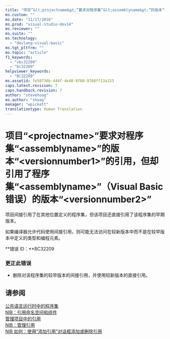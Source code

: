 ```yaml
---
title: "项目“&lt;projectname&gt;”要求对程序集“&lt;assemblyname&gt;”的版本“&lt;versionnumber1&gt;”的引用，但却引用了程序集“&lt;assemblyname&gt;”（Visual Basic 错误）的版本“&lt;versionnumber2&gt;” | Microsoft Docs"
ms.custom: ""
ms.date: "11/17/2016"
ms.prod: "visual-studio-dev14"
ms.reviewer: ""
ms.suite: ""
ms.technology: 
  - "devlang-visual-basic"
ms.tgt_pltfrm: ""
ms.topic: "article"
f1_keywords: 
  - "vbc32209"
  - "bc32209"
helpviewer_keywords: 
  - "BC32209"
ms.assetid: fe50736b-444f-4e40-8f80-9760ff13a153
caps.latest.revision: 7
caps.handback.revision: 7
author: "stevehoag"
ms.author: "shoag"
manager: "wpickett"
translationtype: Human Translation
---
```

# 项目“&lt;projectname&gt;”要求对程序集“&lt;assemblyname&gt;”的版本“&lt;versionnumber1&gt;”的引用，但却引用了程序集“&lt;assemblyname&gt;”（Visual Basic 错误）的版本“&lt;versionnumber2&gt;”
项目间接引用了在其他位置定义的程序集，但该项目还直接引用了该程序集的早期版本。  
  
 如果编译器允许代码使用间接引用，则可能无法访问在较新版本中而不是在较早版本中定义的类型和编程元素。  
  
 **错误 ID：**BC32209  
  
### 更正此错误  
  
-   删除对该程序集的较早版本的间接引用，并使用较新版本的直接引用。  
  
## 请参阅  
 [公共语言运行时中的程序集](../Topic/Assemblies%20in%20the%20Common%20Language%20Runtime.md)   
 [NIB：引用命名空间和组件](http://msdn.microsoft.com/zh-cn/568fa759-796b-44cd-bf5e-1cf8de6e38fd)   
 [管理项目中的引用](/visual-studio/ide/managing-references-in-a-project)   
 [NIB：管理引用](http://msdn.microsoft.com/zh-cn/910912ce-0dc9-4569-9274-32c44a20cb2c)   
 [NIB 如何：使用“添加引用”对话框添加或删除引用](http://msdn.microsoft.com/zh-cn/3bd75d61-f00c-47c0-86a2-dd1f20e231c9)